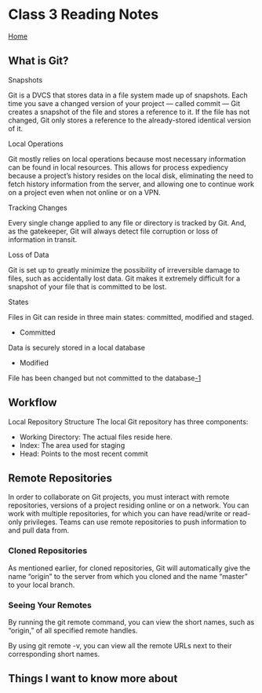 # Class 3 Reading Notes

[Home](../README.md)

## What is Git?

Snapshots

Git is a DVCS that stores data in a file system made up of snapshots. Each time you save a changed version of your project — called commit — Git creates a snapshot of the file and stores a reference to it. If the file has not changed, Git only stores a reference to the already-stored identical version of it.

Local Operations

Git mostly relies on local operations because most necessary information can be found in local resources. This allows for process expediency because a project’s history resides on the local disk, eliminating the need to fetch history information from the server, and allowing one to continue work on a project even when not online or on a VPN.

Tracking Changes

Every single change applied to any file or directory is tracked by Git. And, as the gatekeeper, Git will always detect file corruption or loss of information in transit.

Loss of Data

Git is set up to greatly minimize the possibility of irreversible damage to files, such as accidentally lost data. Git makes it extremely difficult for a snapshot of your file that is committed to be lost.

States

Files in Git can reside in three main states: committed, modified and staged.

- Committed

Data is securely stored in a local database

- Modified

File has been changed but not committed to the database[-1]

## Workflow

Local Repository Structure
The local Git repository has three components:

- Working Directory: The actual files reside here.
- Index: The area used for staging
- Head: Points to the most recent commit

## Remote Repositories

In order to collaborate on Git projects, you must interact with remote repositories, versions of a project residing online or on a network. You can work with multiple repositories, for which you can have read/write or read-only privileges. Teams can use remote repositories to push information to and pull data from.

### Cloned Repositories

As mentioned earlier, for cloned repositories, Git will automatically give the name “origin” to the server from which you cloned and the name “master” to your local branch.

### Seeing Your Remotes

By running the git remote command, you can view the short names, such as “origin,” of all specified remote handles.

By using git remote -v, you can view all the remote URLs next to their corresponding short names.

## Things I want to know more about

[-1]: https://blog.udemy.com/git-tutorial-a-comprehensive-guide/